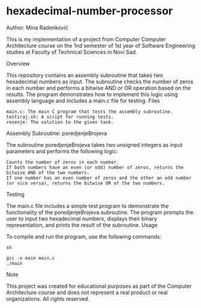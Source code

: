 # hexadecimal-number-processor
Author: Mina Radenković 

This is my implementation of a project from Computer Computer Architecture course on the 1nd semester of 1st year of Software Engineering studies at Faculty of Technical Sciences in Novi Sad.

Overview

This repository contains an assembly subroutine that takes two hexadecimal numbers as input. The subroutine checks the number of zeros in each number and performs a bitwise AND or OR operation based on the results. The program demonstrates how to implement this logic using assembly language and includes a main.c file for testing.
Files

    main.c: The main C program that tests the assembly subroutine.
    testiraj.sh: A script for running tests.
    resenje: The solution to the given task.

Assembly Subroutine: poredjenjeBrojeva

The subroutine poredjenjeBrojeva takes two unsigned integers as input parameters and performs the following logic:

    Counts the number of zeros in each number.
    If both numbers have an even (or odd) number of zeros, returns the bitwise AND of the two numbers.
    If one number has an even number of zeros and the other an odd number (or vice versa), returns the bitwise OR of the two numbers.

Testing

The main.c file includes a simple test program to demonstrate the functionality of the poredjenjeBrojeva subroutine. The program prompts the user to input two hexadecimal numbers, displays their binary representation, and prints the result of the subroutine.
Usage

To compile and run the program, use the following commands:

    sh

    gcc -o main main.c
    ./main

Note

This project was created for educational purposes as part of the Computer Architecture course and does not represent a real product or real organizations. All rights reserved.